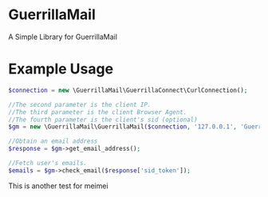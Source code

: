 GuerrillaMail
=============

A Simple Library for GuerrillaMail

Example Usage
=============

```php
$connection = new \GuerrillaMail\GuerrillaConnect\CurlConnection();

//The second parameter is the client IP.
//The third parameter is the client Browser Agent.
//The fourth parameter is the client's sid (optional)
$gm = new \GuerrillaMail\GuerrillaMail($connection, '127.0.0.1', 'GuerrillaMail_Library');

//Obtain an email address
$response = $gm->get_email_address();

//Fetch user's emails.
$emails = $gm->check_email($response['sid_token']);
```

This is another test for meimei